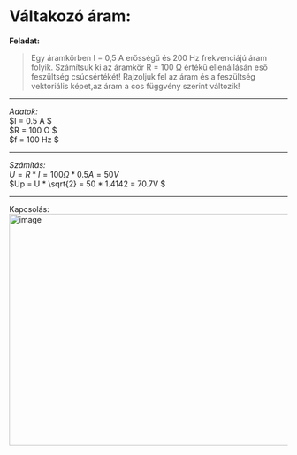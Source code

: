 # Váltakozó áram:

**Feladat:** 

> Egy áramkörben I = 0,5 A erősségű és 200 Hz frekvenciájú áram folyik. 
Számítsuk ki az áramkör R = 100 Ω értékű ellenállásán eső feszültség csúcsértékét! 
Rajzoljuk fel az áram és a feszültség vektoriális képet,az áram a cos függvény szerint változik!

---

*Adatok:*  
$I = 0.5 A $  
$R = 100 Ω $  
$f = 100 Hz $  

---

*Számítás:*  
$U = R * I = 100 Ω * 0.5 A = 50 V$  
$Up = U * \sqrt{2} = 50 * 1.4142 = 70.7V $  

---  

Kapcsolás:  
<img width="684" height="420" alt="image" src="https://github.com/user-attachments/assets/0161767b-b173-48a7-82b9-1db43ab27701" />
